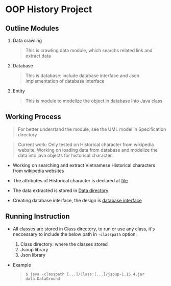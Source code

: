 
# OOP History Project


## Outline Modules

1. Data crawling

	> This is crawling data module, which searchs related link and extract data

2. Database

	> This is database: include database interface and Json implementation of database interface

3. Entity

	> This is module to modelize the object in database into Java class


## Working Process

> For better understand the module, see the UML model in Specification directory

> Current work: Only tested on Historical character from wikipedia website. Working on loading data from database and modelize the data into java objects for historical character.

- Working on searching and extract Vietnamese Historical characters from wikipedia websites

- The attributes of Historical character is declared at [file](./Data/DataConfigure/attributeHistoricalCharacter.json)

- The data extracted is stored in [Data directory](./Data/Database/historical-character/)

- Creating database interface, the design is [database interface](./Source/data/database/)


## Running Instruction

- All classes are stored in Class directory, to run or use any class, it's neccessary to include the below path in `-classpath` option:
	
	1. Class directory: where the classes stored
	2. Jsoup library
	3. Json library 


- Example
	
	> `$ java -classpath [...]/Class:[...]/jsoup-1.15.4.jar data.DataGround`

